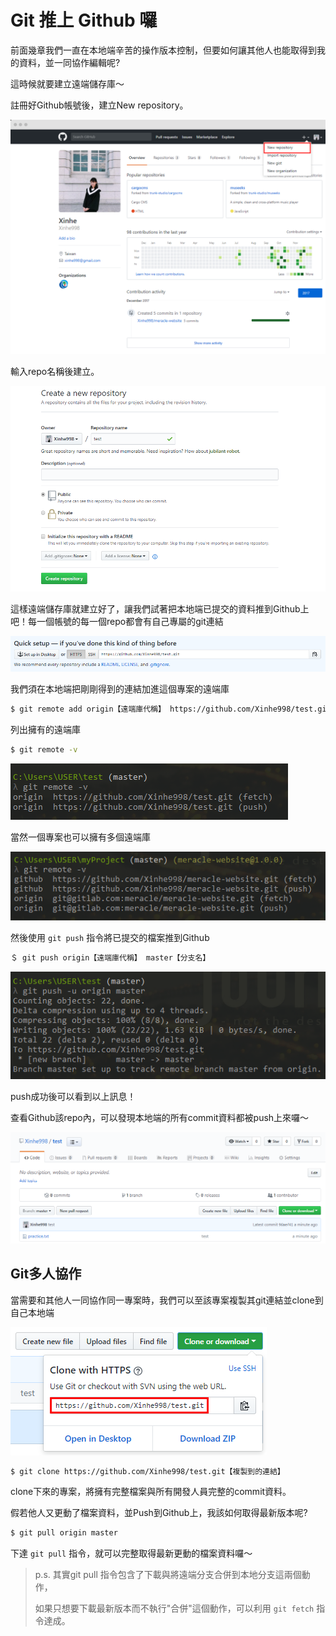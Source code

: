 # Git 推上 Github 囉

前面幾章我們一直在本地端辛苦的操作版本控制，但要如何讓其他人也能取得到我的資料，並一同協作編輯呢?

這時候就要建立遠端儲存庫～

註冊好Github帳號後，建立New repository。

![](../.gitbook/assets/xinhe_github.png)

輸入repo名稱後建立。



![](../.gitbook/assets/22.png)

這樣遠端儲存庫就建立好了，讓我們試著把本地端已提交的資料推到Github上吧！每一個帳號的每一個repo都會有自己專屬的git連結

![](../.gitbook/assets/23.png)

我們須在本地端把剛剛得到的連結加進這個專案的遠端庫

```bash
$ git remote add origin【遠端庫代稱】 https://github.com/Xinhe998/test.git【網址改成自己的連結哦】
```

列出擁有的遠端庫

```bash
$ git remote -v
```

![](../.gitbook/assets/26.png)

當然一個專案也可以擁有多個遠端庫

![](../.gitbook/assets/27.png)

然後使用 `git push` 指令將已提交的檔案推到Github

```bash
＄ git push origin【遠端庫代稱】 master【分支名】
```

![](../.gitbook/assets/24.png)

push成功後可以看到以上訊息！

查看Github該repo內，可以發現本地端的所有commit資料都被push上來囉～

![](../.gitbook/assets/25.png)

## Git多人協作

當需要和其他人一同協作同一專案時，我們可以至該專案複製其git連結並clone到自己本地端

![](../.gitbook/assets/28.png)

```bash
$ git clone https://github.com/Xinhe998/test.git【複製到的連結】
```

clone下來的專案，將擁有完整檔案與所有開發人員完整的commit資料。

假若他人又更動了檔案資料，並Push到Github上，我該如何取得最新版本呢?

```bash
$ git pull origin master
```

下達 `git pull` 指令，就可以完整取得最新更動的檔案資料囉～

> p.s. 其實git pull 指令包含了下載與將遠端分支合併到本地分支這兩個動作，
>
> 如果只想要下載最新版本而不執行"合併"這個動作，可以利用 `git fetch` 指令達成。

